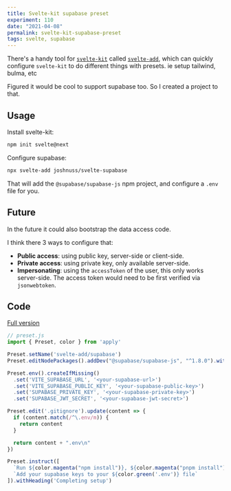 ```yaml
---
title: Svelte-kit supabase preset
experiment: 110
date: "2021-04-08"
permalink: svelte-kit-supabase-preset
tags: svelte, supabase
---
```


There's a handy tool for [`svelte-kit`](https://kit.svelte.dev) called [`svelte-add`](https://www.npmjs.com/package/svelte-add), which can quickly configure `svelte-kit` to do different things with presets. ie setup tailwind, bulma, etc

Figured it would be cool to support supabase too. So I created a project to that.

## Usage

Install svelte-kit:

```bash
npm init svelte@next
```

Configure supabase:

```bash
npx svelte-add joshnuss/svelte-supabase
```

That will add the `@supabase/supabase-js` npm project, and configure a `.env` file for you.

## Future

In the future it could also bootstrap the data access code.

I think there 3 ways to configure that:

- **Public access**: using public key, server-side or client-side.
- **Private access**: using private key, only available server-side.
- **Impersonating**: using the `accessToken` of the user, this only works server-side. The access token would need to be first verified via `jsonwebtoken`.

## Code

[Full version](https://github.com/joshnuss/svelte-supabase)

```javascript
// preset.js
import { Preset, color } from 'apply'

Preset.setName('svelte-add/supabase')
Preset.editNodePackages().addDev("@supabase/supabase-js", "^1.8.0").withTitle("Installing `@supabase/supabase-js`")

Preset.env().createIfMissing()
  .set('VITE_SUPABASE_URL', '<your-supabase-url>')
  .set('VITE_SUPABASE_PUBLIC_KEY', '<your-supabase-public-key>')
  .set('SUPABASE_PRIVATE_KEY', '<your-supabase-private-key>')
  .set('SUPABASE_JWT_SECRET', '<your-supabase-jwt-secret>')

Preset.edit('.gitignore').update(content => {
  if (content.match(/^\.env/m)) {
    return content
  }

  return content + ".env\n"
})

Preset.instruct([
  `Run ${color.magenta("npm install")}, ${color.magenta("pnpm install")}, or ${color.magenta("yarn")} to install dependencies`,
  `Add your supabase keys to your ${color.green('.env')} file`
]).withHeading('Completing setup')
```
